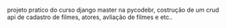 projeto pratico do curso django master na pycodebr, costrução de um crud
api de cadastro de filmes, atores, avliação de filmes e etc..

